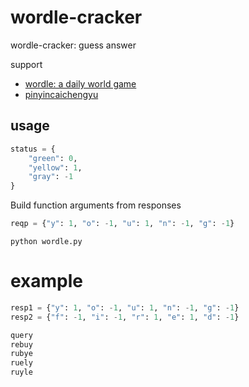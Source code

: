 # wordle-cracker
wordle-cracker: guess answer  

support
- [wordle: a daily world game](https://www.powerlanguage.co.uk/wordle/)
- [pinyincaichengyu](https://pinyincaichengyu.com/)


## usage
```python
status = {
    "green": 0,
    "yellow": 1,
    "gray": -1
}
```
Build function arguments from responses

```python
reqp = {"y": 1, "o": -1, "u": 1, "n": -1, "g": -1}
```

```shell script
python wordle.py
```

# example
```python
resp1 = {"y": 1, "o": -1, "u": 1, "n": -1, "g": -1}
resp2 = {"f": -1, "i": -1, "r": 1, "e": 1, "d": -1}
```
```txt
query
rebuy
rubye
ruely
ruyle
```

